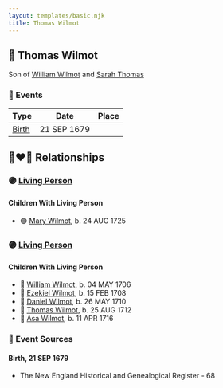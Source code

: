 ```yaml
---
layout: templates/basic.njk
title: Thomas Wilmot
---
```

## 🔵 Thomas Wilmot

Son of [William Wilmot](/people/4/47205976) and [Sarah Thomas](/people/2/28506175)

### 📆 Events

Type | Date | Place
------ | ------ | ------
[Birth](#event-af77c7d3-8c95-4219-8e34-f8961a77ef1f) | 21 SEP 1679 |

## 👩‍❤️‍👨 Relationships

### 🟣 [Living Person](/people/6/642264)

#### Children With Living Person
* 🟣 [Mary Wilmot](/people/6/63055620), b. 24 AUG 1725
### 🟣 [Living Person](/people/1/19292651)

#### Children With Living Person
* 🔵 [William Wilmot](/people/7/75329141), b. 04 MAY 1706
* 🔵 [Ezekiel Wilmot](/people/7/74243487), b. 15 FEB 1708
* 🔵 [Daniel Wilmot](/people/1/15714816), b. 26 MAY 1710
* 🔵 [Thomas Wilmot](/people/5/57007378), b. 25 AUG 1712
* 🔵 [Asa Wilmot](/people/1/15735504), b. 11 APR 1716
### 📰 Event Sources

#### <a id="event-af77c7d3-8c95-4219-8e34-f8961a77ef1f"></a> Birth, 21 SEP 1679
* The New England Historical and Genealogical Register  - 68